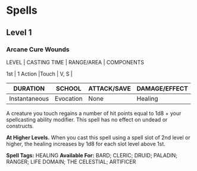 # Spells

## Level 1

### Arcane Cure Wounds


LEVEL | CASTING TIME | RANGE/AREA | COMPONENTS

1st | 1 Action |Touch | V, S | 

DURATION | SCHOOL | ATTACK/SAVE | DAMAGE/EFFECT
------------ | ------------- | ------------- | ------------- | 
Instantaneous | Evocation | None | Healing

A creature you touch regains a number of hit points equal to 1d8 + your spellcasting ability modifier. This spell has no effect on undead or constructs.

**At Higher Levels.** When you cast this spell using a spell slot of 2nd level or higher, the healing increases by 1d8 for each slot level above 1st.

**Spell Tags:** HEALING **Available For:** BARD; CLERIC; DRUID; PALADIN; RANGER; LIFE DOMAIN; THE CELESTIAL; ARTIFICER